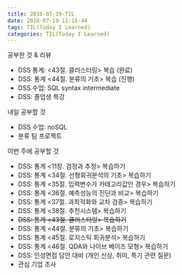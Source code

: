 ```yaml
---
title: 2018-07-19-TIL
date: 2018-07-19 11:18:44
tags: TIL(Today I Learned)
categories: TIL(Today I Learned)
---
```




공부한 것 & 리뷰
- DSS 통계: <43절. 클러스터링> 복습 (완료)
- DSS: 통계 <44절. 분류의 기초> 복습 (진행)
- DSS 수업: SQL syntax intermediate
- DSS: 졸업생 특강

내일 공부할 것
- DSS 수업: noSQL
- 분류 팀 프로젝트


이번 주에 공부할 것
- DSS: 통계 <11장. 검정과 추정> 복습하기
- DSS: 통계 <34절. 선형회귀분석의 기초> 복습하기
- DSS: 통계 <35절. 입력변수가 카테고리값인 경우> 복습하기
- DSS: 통계 <36절. 예측성능의 진단과 비교> 복습하기
- DSS: 통계 <37절. 과최적화와 교차 검증> 복습하기
- DSS: 통계 <38절. 추천시스템> 복습하기
- ~~DSS: 통계 <43절. 클러스터링> 복습하기~~
- DSS: 통계 <44절. 분류의 기초> 복습하기
- DSS: 통계 <45절. 로지스틱 회귀분석> 복습하기
- DSS: 통계 <46절. QDA와 나이브 베이즈 모형> 복습하기
- DSS: 인성면접 답안 대비 (개인 신상, 취미, 특기 관련 질문)
- 관심 기업 조사
